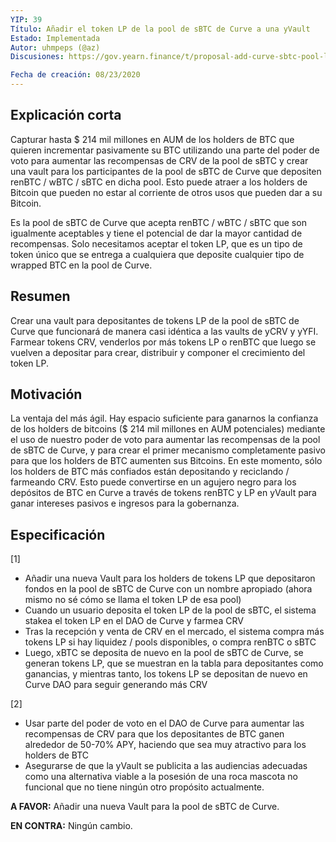 ```yaml
---
YIP: 39
Título: Añadir el token LP de la pool de sBTC de Curve a una yVault
Estado: Implementada
Autor: uhmpeps (@az)
Discusiones: https://gov.yearn.finance/t/proposal-add-curve-sbtc-pool-lp-tokens-yvault/3251

Fecha de creación: 08/23/2020
---
```


<!--You can leave these HTML comments in your merged SIP and delete the visible duplicate text guides, they will not appear and may be helpful to refer to if you edit it again. This is the suggested template for new SIPs. Note that an SIP number will be assigned by an editor. When opening a pull request to submit your SIP, please use an abbreviated title in the filename, `sip-draft_title_abbrev.md`. The title should be 44 characters or less.-->

## Explicación corta
<!--"If you can't explain it simply, you don't understand it well enough." Simply describe the outcome the proposed changes intends to achieve. This should be non-technical and accessible to a casual community member.-->

Capturar hasta $ 214 mil millones en AUM de los holders de BTC que quieren incrementar pasivamente su BTC utilizando una parte del poder de voto para aumentar las recompensas de CRV de la pool de sBTC y crear una vault para los participantes de la pool de sBTC de Curve que depositen renBTC / wBTC / sBTC en dicha pool. Esto puede atraer a los holders de Bitcoin que pueden no estar al corriente de otros usos que pueden dar a su Bitcoin.

Es la pool de sBTC de Curve que acepta renBTC / wBTC / sBTC que son igualmente aceptables y tiene el potencial de dar la mayor cantidad de recompensas.
Solo necesitamos aceptar el token LP, que es un tipo de token único que se entrega a cualquiera que deposite cualquier tipo de wrapped BTC en la pool de Curve.

## Resumen
<!--A short (~200 word) description of the proposed change, the abstract should clearly describe the proposed change. This is what *will* be done if the SIP is implemented, not *why* it should be done or *how* it will be done. If the SIP proposes deploying a new contract, write, "we propose to deploy a new contract that 
will do x".-->

Crear una vault para depositantes de tokens LP de la pool de sBTC de Curve que funcionará de manera casi idéntica a las vaults de yCRV y yYFI. Farmear tokens CRV, venderlos por más tokens LP o renBTC que luego se vuelven a depositar para crear, distribuir y componer el crecimiento del token LP.


## Motivación
<!--This is the problem statement. This is the *why* of the SIP. It should clearly explain *why* the current state of the protocol is inadequate.  It is critical that you explain *why* the change is needed, if the SIP proposes changing how something is calculated, you must address *why* the current calculation is innaccurate or wrong. This is not the place to describe how the SIP will address the issue!-->

La ventaja del más ágil. Hay espacio suficiente para ganarnos la confianza de los holders de bitcoins ($ 214 mil millones en AUM potenciales) mediante el uso de nuestro poder de voto para aumentar las recompensas de la pool de sBTC de Curve, y para crear el primer mecanismo completamente pasivo para que los holders de BTC aumenten sus Bitcoins. En este momento, sólo los holders de BTC más confiados están depositando y reciclando / farmeando CRV. Esto puede convertirse en un agujero negro para los depósitos de BTC en Curve a través de tokens renBTC y LP en yVault para ganar intereses pasivos e ingresos para la gobernanza.

## Especificación
<!--The specification should describe the syntax and semantics of any new feature, there are five sections
1. Overview
2. Rationale
3. Technical Specification
4. Test Cases
5. Configurable Values
-->

[1]

* Añadir una nueva Vault para los holders de tokens LP que depositaron fondos en la pool de sBTC de Curve con un nombre apropiado (ahora mismo no sé cómo se llama el token LP de esa pool)
* Cuando un usuario deposita el token LP de la pool de sBTC, el sistema stakea el token LP en el DAO de Curve y farmea CRV
* Tras la recepción y venta de CRV en el mercado, el sistema compra más tokens LP si hay liquidez / pools disponibles, o compra renBTC o sBTC
* Luego, xBTC se deposita de nuevo en la pool de sBTC de Curve, se generan tokens LP, que se muestran en la tabla para depositantes como ganancias, y mientras tanto, los tokens LP se depositan de nuevo en Curve DAO para seguir generando más CRV

[2]

* Usar parte del poder de voto en el DAO de Curve para aumentar las recompensas de CRV para que los depositantes de BTC ganen alrededor de 50-70% APY, haciendo que sea muy atractivo para los holders de BTC
* Asegurarse de que la yVault se publicita a las audiencias adecuadas como una alternativa viable a la posesión de una roca mascota no funcional que no tiene ningún otro propósito actualmente.

**A FAVOR:** Añadir una nueva Vault para la pool de sBTC de Curve.

**EN CONTRA:** Ningún cambio.
